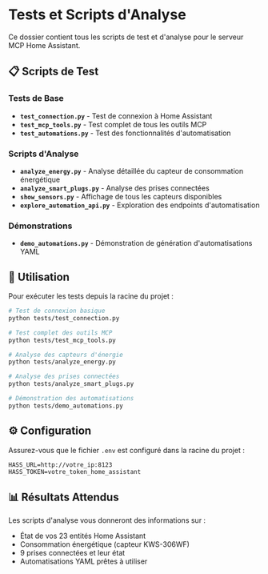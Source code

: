 # Tests et Scripts d'Analyse

Ce dossier contient tous les scripts de test et d'analyse pour le serveur MCP Home Assistant.

## 📋 Scripts de Test

### Tests de Base
- **`test_connection.py`** - Test de connexion à Home Assistant
- **`test_mcp_tools.py`** - Test complet de tous les outils MCP
- **`test_automations.py`** - Test des fonctionnalités d'automatisation

### Scripts d'Analyse
- **`analyze_energy.py`** - Analyse détaillée du capteur de consommation énergétique
- **`analyze_smart_plugs.py`** - Analyse des prises connectées
- **`show_sensors.py`** - Affichage de tous les capteurs disponibles
- **`explore_automation_api.py`** - Exploration des endpoints d'automatisation

### Démonstrations
- **`demo_automations.py`** - Démonstration de génération d'automatisations YAML

## 🚀 Utilisation

Pour exécuter les tests depuis la racine du projet :

```bash
# Test de connexion basique
python tests/test_connection.py

# Test complet des outils MCP
python tests/test_mcp_tools.py

# Analyse des capteurs d'énergie
python tests/analyze_energy.py

# Analyse des prises connectées
python tests/analyze_smart_plugs.py

# Démonstration des automatisations
python tests/demo_automations.py
```

## ⚙️ Configuration

Assurez-vous que le fichier `.env` est configuré dans la racine du projet :

```env
HASS_URL=http://votre_ip:8123
HASS_TOKEN=votre_token_home_assistant
```

## 📊 Résultats Attendus

Les scripts d'analyse vous donneront des informations sur :
- État de vos 23 entités Home Assistant
- Consommation énergétique (capteur KWS-306WF)
- 9 prises connectées et leur état
- Automatisations YAML prêtes à utiliser